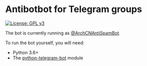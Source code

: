 # Antibotbot for Telegram groups
[![License: GPL v3](https://img.shields.io/badge/License-GPL%20v3-blue.svg)](./LICENSE)  

The bot is currently running as [@ArchCNAntiSpamBot](http://telegram.me/ArchCNAntiSpamBot).  

To run the bot yourself, you will need: 
- Python 3.6+
- The [python-telegram-bot](https://github.com/python-telegram-bot/python-telegram-bot) module
